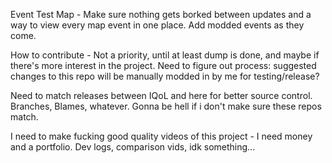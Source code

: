 Event Test Map - Make sure nothing gets borked between updates and a way to view every map event in one place. Add modded events as they come.

How to contribute - Not a priority, until at least dump is done, and maybe if there's more interest in the project. Need to figure out process: suggested changes to this repo will be manually modded in by me for testing/release?

Need to match releases between IQoL and here for better source control. Branches, Blames, whatever. Gonna be hell if i don't make sure these repos match.

I need to make fucking good quality videos of this project - I need money and a portfolio. Dev logs, comparison vids, idk something...